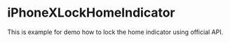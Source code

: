 # iPhoneXLockHomeIndicator
This is example for demo how to lock the home indicator using official API.
